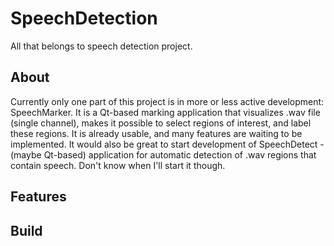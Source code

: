 # SpeechDetection
All that belongs to speech detection project.
## About
Currently only one part of this project is in more or less active development: SpeechMarker. It is a Qt-based marking application that visualizes .wav file (single channel), makes it possible to select regions of interest, and label these regions. It is  already usable, and many features are waiting to be implemented.
It would also be great to start development of SpeechDetect - (maybe Qt-based) application for automatic detection of .wav regions that contain speech. Don't know when I'll start it though.
## Features

## Build
